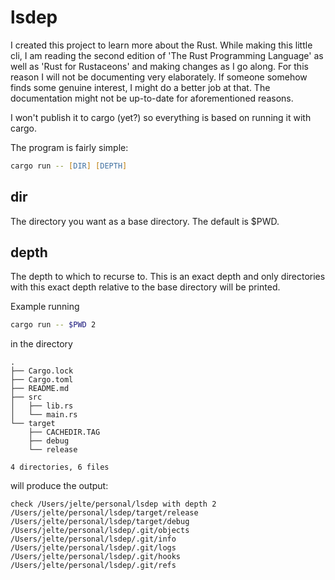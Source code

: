 # lsdep
I created this project to learn more about the Rust. While making this little
cli, I am reading the second edition of 'The Rust Programming Language' as well
as 'Rust for Rustaceons' and making changes as I go along. For this reason I 
will not be documenting very elaborately. If someone somehow finds some genuine
interest, I might do a better job at that. The documentation might not be up-to-date
for aforementioned reasons.

I won't publish it to cargo (yet?) so everything is based on running it with cargo.

The program is fairly simple:
```zsh
cargo run -- [DIR] [DEPTH]
```

## dir
The directory you want as a base directory. The default is $PWD.

## depth
The depth to which to recurse to. This is an exact depth and only directories
with this exact depth relative to the base directory will be printed.


Example running
```zsh
cargo run -- $PWD 2
```
in the directory
```text
.
├── Cargo.lock
├── Cargo.toml
├── README.md
├── src
│   ├── lib.rs
│   └── main.rs
└── target
    ├── CACHEDIR.TAG
    ├── debug
    └── release

4 directories, 6 files
```
will produce the output:
```text
check /Users/jelte/personal/lsdep with depth 2
/Users/jelte/personal/lsdep/target/release
/Users/jelte/personal/lsdep/target/debug
/Users/jelte/personal/lsdep/.git/objects
/Users/jelte/personal/lsdep/.git/info
/Users/jelte/personal/lsdep/.git/logs
/Users/jelte/personal/lsdep/.git/hooks
/Users/jelte/personal/lsdep/.git/refs
```
